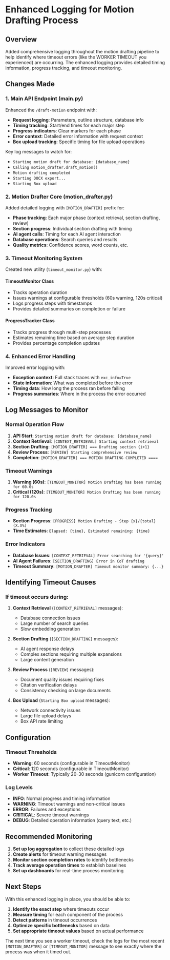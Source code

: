 # Enhanced Logging for Motion Drafting Process

## Overview

Added comprehensive logging throughout the motion drafting pipeline to help identify where timeout errors (like the WORKER TIMEOUT you experienced) are occurring. The enhanced logging provides detailed timing information, progress tracking, and timeout monitoring.

## Changes Made

### 1. Main API Endpoint (main.py)

Enhanced the `/draft-motion` endpoint with:

- **Request logging**: Parameters, outline structure, database info
- **Timing tracking**: Start/end times for each major step
- **Progress indicators**: Clear markers for each phase
- **Error context**: Detailed error information with request context
- **Box upload tracking**: Specific timing for file upload operations

Key log messages to watch for:
- `Starting motion draft for database: {database_name}`
- `Calling motion_drafter.draft_motion()`
- `Motion drafting completed`
- `Starting DOCX export...`
- `Starting Box upload`

### 2. Motion Drafter Core (motion_drafter.py)

Added detailed logging with `[MOTION_DRAFTER]` prefix for:

- **Phase tracking**: Each major phase (context retrieval, section drafting, review)
- **Section progress**: Individual section drafting with timing
- **AI agent calls**: Timing for each AI agent interaction
- **Database operations**: Search queries and results
- **Quality metrics**: Confidence scores, word counts, etc.

### 3. Timeout Monitoring System

Created new utility (`timeout_monitor.py`) with:

#### TimeoutMonitor Class
- Tracks operation duration
- Issues warnings at configurable thresholds (60s warning, 120s critical)
- Logs progress steps with timestamps
- Provides detailed summaries on completion or failure

#### ProgressTracker Class
- Tracks progress through multi-step processes
- Estimates remaining time based on average step duration
- Provides percentage completion updates

### 4. Enhanced Error Handling

Improved error logging with:
- **Exception context**: Full stack traces with `exc_info=True`
- **State information**: What was completed before the error
- **Timing data**: How long the process ran before failing
- **Progress summaries**: Where in the process the error occurred

## Log Messages to Monitor

### Normal Operation Flow

1. **API Start**: `Starting motion draft for database: {database_name}`
2. **Context Retrieval**: `[CONTEXT_RETRIEVAL] Starting context retrieval`
3. **Section Drafting**: `[MOTION_DRAFTER] === Drafting section {i+1}`
4. **Review Process**: `[REVIEW] Starting comprehensive review`
5. **Completion**: `[MOTION_DRAFTER] === MOTION DRAFTING COMPLETED ====`

### Timeout Warnings

1. **Warning (60s)**: `[TIMEOUT_MONITOR] Motion Drafting has been running for 60.0s`
2. **Critical (120s)**: `[TIMEOUT_MONITOR] Motion Drafting has been running for 120.0s`

### Progress Tracking

- **Section Progress**: `[PROGRESS] Motion Drafting - Step {x}/{total} (X.X%)`
- **Time Estimates**: `Elapsed: {time}, Estimated remaining: {time}`

### Error Indicators

- **Database Issues**: `[CONTEXT_RETRIEVAL] Error searching for '{query}'`
- **AI Agent Failures**: `[SECTION_DRAFTING] Error in CoT drafting`
- **Timeout Summary**: `[MOTION_DRAFTER] Timeout monitor summary: {...}`

## Identifying Timeout Causes

### If timeout occurs during:

1. **Context Retrieval** (`[CONTEXT_RETRIEVAL]` messages):
   - Database connection issues
   - Large number of search queries
   - Slow embedding generation

2. **Section Drafting** (`[SECTION_DRAFTING]` messages):
   - AI agent response delays
   - Complex sections requiring multiple expansions
   - Large content generation

3. **Review Process** (`[REVIEW]` messages):
   - Document quality issues requiring fixes
   - Citation verification delays
   - Consistency checking on large documents

4. **Box Upload** (`Starting Box upload` messages):
   - Network connectivity issues
   - Large file upload delays
   - Box API rate limiting

## Configuration

### Timeout Thresholds
- **Warning**: 60 seconds (configurable in TimeoutMonitor)
- **Critical**: 120 seconds (configurable in TimeoutMonitor)
- **Worker Timeout**: Typically 20-30 seconds (gunicorn configuration)

### Log Levels
- **INFO**: Normal progress and timing information
- **WARNING**: Timeout warnings and non-critical issues
- **ERROR**: Failures and exceptions
- **CRITICAL**: Severe timeout warnings
- **DEBUG**: Detailed operation information (query text, etc.)

## Recommended Monitoring

1. **Set up log aggregation** to collect these detailed logs
2. **Create alerts** for timeout warning messages
3. **Monitor section completion rates** to identify bottlenecks
4. **Track average operation times** to establish baselines
5. **Set up dashboards** for real-time process monitoring

## Next Steps

With this enhanced logging in place, you should be able to:

1. **Identify the exact step** where timeouts occur
2. **Measure timing** for each component of the process
3. **Detect patterns** in timeout occurrences
4. **Optimize specific bottlenecks** based on data
5. **Set appropriate timeout values** based on actual performance

The next time you see a worker timeout, check the logs for the most recent `[MOTION_DRAFTER]` or `[TIMEOUT_MONITOR]` message to see exactly where the process was when it timed out.
